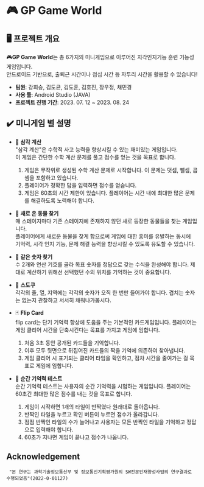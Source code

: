 ﻿# 🎮 GP Game World
## 🖥️ 프로젝트 개요
🎮**GP Game World**는 총 6가지의 미니게임으로 이루어진 지각인지기능 훈련 기능성 게임입니다.  
안드로이드 기반으로, 출퇴근 시간이나 점심 시간 등 자투리 시간을 활용할 수 있습니다!

- **팀원**: 강희승, 김도균, 김도훈, 김호진, 장우정, 채민경
- **사용 툴**: Android Studio (JAVA)
- **프로젝트 진행 기간**: 2023. 07. 12 ~ 2023. 08. 24

## ✔️ 미니게임 별 설명
- 🔻 **삼각 계산**  
  "삼각 계산"은 수학적 사고 능력을 향상시킬 수 있는 재미있는 게임입니다.  
  이 게임은 간단한 수학 계산 문제를 풀고 점수를 얻는 것을 목표로 합니다.  
  1. 게임은 무작위로 생성된 수학 계산 문제로 시작합니다. 이 문제는 덧셈, 뺄셈, 곱셈을 포함하고 있습니다.
  2. 플레이어가 정확한 답을 입력하면 점수를 얻습니다.
  3. 게임은 60초의 시간 제한이 있습니다. 플레이어는 시간 내에 최대한 많은 문제를 해결하도록 노력해야 합니다.
  
    
- 🙈 **새로 온 동물 찾기**  
  매 스테이지마다 기존 스테이지에 존재하지 않던 새로 등장한 동물들을 찾는 게임입니다.  
  플레이어에게 새로운 동물을 찾게 함으로써 게임에 대한 흥미를 유발하는 동시에  
  기억력, 시각 인지 기능, 문제 해결 능력을 향상시킬 수 있도록 유도할 수 있습니다.  

- 🎱 **같은 숫자 찾기**  
  수 2개와 연산 기호를 골라 목표 숫자를 정답으로 갖는 수식을 완성해야 합니다. 제대로 계산하기 위해선 선택했던 수의 위치를 기억하는 것이 중요합니다.

- 🔢 **스도쿠**  
  각각의 줄, 열, 지역에는 각각의 숫자가 오직 한 번만 들어가야 합니다. 겹치는 숫자는 없는지 관찰하고 서서히 채워나가봅시다.

- 🃏 **Flip Card**  
  flip card는 단기 기억력 향상에 도움을 주는 기본적인 카드게임입니다. 플레이어는 게임 클리어 시간을 단축시킨다는 목표를 가지고 게임에 임합니다.
  1. 처음 3초 동안 공개된 카드들을 기억합니다.
  2. 이후 모두 뒷면으로 뒤집어진 카드들의 짝을 기억에 의존하여 찾아냅니다.
  3. 게임 클리어 시 표기되는 클리어 타임을 확인하고, 점차 시간을 줄여가는 걸 목표로 게임에 임합니다.

- 🧠 **순간 기억력 테스트**  
 순간 기억력 테스트는 사용자의 순간 기억력을 시험하는 게임입니다. 플레이어는 60초간 최대한 많은 점수를 내는 것을 목표로 합니다.

  1. 게임이 시작하면 1개의 타일이 반짝였다 원래대로 돌아옵니다.
  2. 반짝인 타일을 누르고 확인 버튼이 누르면 점수가 올라갑니다.
  3. 점점 반짝인 타일의 수가 늘어나고 사용자는 모든 반짝인 타일을 기억하고 정답으로 입력해야 합니다.
  4. 60초가 지나면 게임이 끝나고 점수가 나옵니다.

## Acknowledgement
```
 "본 연구는 과학기술정보통신부 및 정보통신기획평가원의 SW전문인재양성사업의 연구결과로 수행되었음"(2022-0-01127) 
```